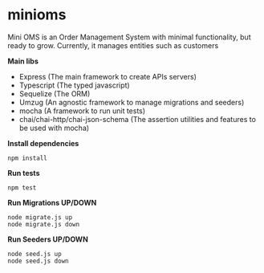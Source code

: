 # minioms

Mini OMS is an Order Management System with minimal functionality, but ready to
grow.
Currently, it manages entities such as customers

**Main libs**
- Express (The main framework to create APIs servers)
- Typescript (The typed javascript)
- Sequelize (The ORM)
- Umzug (An agnostic framework to manage migrations and seeders)
- mocha (A framework to run unit tests)
- chai/chai-http/chai-json-schema (The assertion utilities and features to be used with mocha)

**Install dependencies**
```shell
npm install
```

**Run tests**
```shell
npm test
```

**Run Migrations UP/DOWN**
```shell
node migrate.js up
node migrate.js down
```

**Run Seeders UP/DOWN**
```shell
node seed.js up
node seed.js down
```
